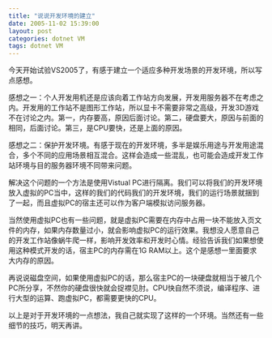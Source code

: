 ```yaml
---
title: "说说开发环境的建立"
date: 2005-11-02 15:39:00
layout: post
categories: dotnet VM
tags: dotnet VM
---
```


今天开始试验VS2005了，有感于建立一个适应多种开发场景的开发环境，所以写点感想。

感想之一：个人开发用机还是应该向着工作站方向发展，开发用服务器不在考虑之内。开发用的工作站不是图形工作站，所以显卡不需要非常之高级，开发3D游戏不在讨论之内。第一，内存要高，原因后面讨论。第二，硬盘要大，原因与前面的相同，后面讨论。第三，是CPU要快，还是上面的原因。

感想之二：保护开发环境。有感于现在的开发环境，多半是娱乐用途与开发用途混合，多个不同的应用场景相互混合。这样会造成一些混乱，也可能会造成开发工作站环境与目的服务器环境不同带来问题。

解决这个问题的一个方法是使用Vistual PC进行隔离。我们可以将我们的开发环境放入虚拟的PC当中，这样的我们的代码我们的开发环境，我们的运行场景就捆到了一起，而且虚拟PC的宿主还可以作为客户端模拟访问服务器。

当然使用虚拟PC也有一些问题，就是虚拟PC需要在内存中占用一块不能放入页文件的内存，如果内存数量过小，就会影响虚拟PC的运行效果。我想没人愿意自己的开发工作站像蜗牛爬一样，影响开发效率和开发时心情。经验告诉我们如果想使用这种模式开发的话，宿主PC的内存需在1G RAM以上。这个是感想一里面要求大内存的原因。

再说说磁盘空间，如果使用虚拟PC的话，那么宿主PC的一块硬盘就相当于被几个PC所分享，不然你的硬盘很快就会捉襟见肘。CPU快自然不须说，编译程序、进行大型的运算、跑虚拟PC，都需要更快的CPU。

以上是对于开发环境的一点想法，我自己就实现了这样的一个环境。当然还有一些细节的技巧，明天再讲。